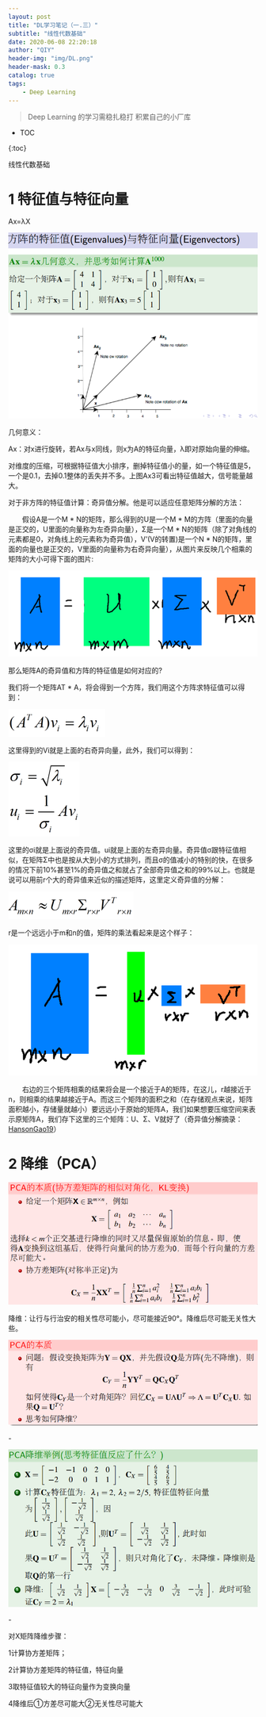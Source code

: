 ```yaml
---
layout: post
title: "DL学习笔记（一.三）"
subtitle: "线性代数基础"
date: 2020-06-08 22:20:18
author: "QIY"
header-img: "img/DL.png"
header-mask: 0.3
catalog: true
tags:
    - Deep Learning
---
```



> Deep Learning 的学习需稳扎稳打 积累自己的小厂库

* TOC

{:toc}

线性代数基础

# 1 特征值与特征向量

Ax=λX

![](/img/in-post/200608_linear/2353828a268c863e0b85ac6fe2c81ba1.png)

几何意义：

Ax：对x进行旋转，若Ax与x同线，则x为A的特征向量，λ即对原始向量的伸缩。

对维度的压缩，可根据特征值大小排序，删掉特征值小的量，如一个特征值是5，一个是0.1，去掉0.1整体的丢失并不多。上图Ax3可看出特征值越大，信号能量越大。

对于非方阵的特征值计算：奇异值分解。他是可以适应任意矩阵分解的方法：

  假设A是一个M \* N的矩阵，那么得到的U是一个M \*
M的方阵（里面的向量是正交的，U里面的向量称为左奇异向量），Σ是一个M \*
N的矩阵（除了对角线的元素都是0，对角线上的元素称为奇异值），V’(V的转置)是一个N
\*
N的矩阵，里面的向量也是正交的，V里面的向量称为右奇异向量），从图片来反映几个相乘的矩阵的大小可得下面的图片:

![](/img/in-post/200608_linear/4fc49c4fe318064c90f94b9ef78c2e87.png)

那么矩阵A的奇异值和方阵的特征值是如何对应的?

我们将一个矩阵AT \* A，将会得到一个方阵，我们用这个方阵求特征值可以得到：

![](/img/in-post/200608_linear/670ad6bda5f3b9279b528c6e643c744a.png)

这里得到的Vi就是上面的右奇异向量，此外，我们可以得到：

![](/img/in-post/200608_linear/306fa58ed9f3569175222afd69741257.png)

这里的σi就是上面说的奇异值。ui就是上面的左奇异向量。奇异值σ跟特征值相似，在矩阵Σ中也是按从大到小的方式排列，而且σ的值减小的特别的快，在很多的情况下前10%甚至1%的奇异值之和就占了全部奇异值之和的99%以上。也就是说可以用前r个大的奇异值来近似的描述矩阵，这里定义奇异值的分解：

![](/img/in-post/200608_linear/28cc90702450ffa9de69355c3e75fa89.png)

r是一个远远小于m和n的值，矩阵的乘法看起来是这个样子：

![](/img/in-post/200608_linear/446f2782983119cfb7a7c7fbb75beaab.png)

  右边的三个矩阵相乘的结果将会是一个接近于A的矩阵，在这儿，r越接近于n，则相乘的结果越接近于A。而这三个矩阵的面积之和（在存储观点来说，矩阵面积越小，存储量就越小）要远远小于原始的矩阵A，我们如果想要压缩空间来表示原矩阵A，我们存下这里的三个矩阵：U、Σ、V就好了（奇异值分解摘录：[HansonGao19](https://blog.csdn.net/u013108511)）

# 2 降维（PCA）

![](/img/in-post/200608_linear/ab1588e22e39bd13013c9b4a23c2981a.png)

降维：让行与行治安的相关性尽可能小，尽可能接近90°。降维后尽可能无关性大些。

![](/img/in-post/200608_linear/c55e0d56a4aa7111ed7349d1a08d6206.png)

\-

![](/img/in-post/200608_linear/d5b979abaca7729f6145b83ed76a2e21.png)

\-

对X矩阵降维步骤：

1计算协方差矩阵；

2计算协方差矩阵的特征值，特征向量

3取特征值较大的特征向量作为变换向量

4降维后①方差尽可能大②无关性尽可能大
